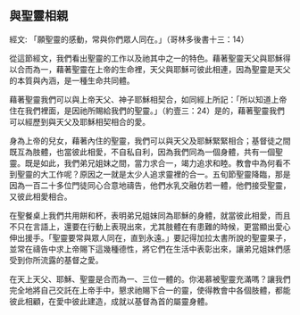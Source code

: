 ## 與聖靈相親 ##

經文: 「願聖靈的感動，常與你們眾人同在。」（哥林多後書十三：14）



從這節經文，我們看出聖靈的工作以及祂其中之一的特色。藉著聖靈天父與耶穌得以合而為一，藉著聖靈在上帝的生命裡，天父與耶穌可彼此相連，因為聖靈是天父的本質與內涵，是一種生命共同體。

藉著聖靈我們可以與上帝天父、神子耶穌相契合，如同經上所記：「所以知道上帝住在我們裡面，是因祂所賜給我們的聖靈。」（約壹三：24）是的，藉著聖靈我們可以經歷到與天父及耶穌相契相合的愛。

身為上帝的兒女，藉著內住的聖靈，我們可以與天父及耶穌緊緊相合；基督徒之間既互為肢體，也當彼此相愛，不自私自利，因為我們同為一個身體，共有一個聖靈。既是如此，我們弟兄姐妺之間，當力求合一，竭力追求和睦。教會中為何看不到聖靈的大工作呢？原因之一就是太少人追求靈裡的合一。五旬節聖靈降臨，那是因為一百二十多位門徒同心合意地禱告，他們水乳交融仿若一體，他們接受聖靈，又彼此相愛相合。

在聖餐桌上我們共用餅和杯，表明弟兄姐妺同為耶穌的身體，就當彼此相愛，而且不只在言語上，還要在行動上表現出來，尤其肢體在有患難的時候，更當顯出愛心伸出援手。「聖靈要常與眾人同在，直到永遠。」要記得加拉太書所說的聖靈果子，並常在禱告中求上帝賜下這幾種德性，將它們在生活中表彰出來，讓弟兄姐妺們感受到你所流露的基督之愛。

在天上天父、耶穌、聖靈是合而為一、三位一體的。你渴慕被聖靈充滿嗎？讓我們完全地將自己交託在上帝手中，懇求祂賜下合一的靈，使得教會中各個肢體，都能彼此相顧，在愛中彼此建造，成就以基督為首的屬靈身體。